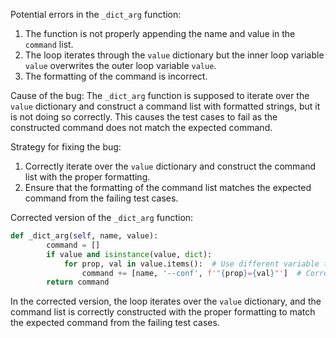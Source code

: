 Potential errors in the `_dict_arg` function:
1. The function is not properly appending the name and value in the `command` list.
2. The loop iterates through the `value` dictionary but the inner loop variable `value` overwrites the outer loop variable `value`.
3. The formatting of the command is incorrect.

Cause of the bug:
The `_dict_arg` function is supposed to iterate over the `value` dictionary and construct a command list with formatted strings, but it is not doing so correctly. This causes the test cases to fail as the constructed command does not match the expected command.

Strategy for fixing the bug:
1. Correctly iterate over the `value` dictionary and construct the command list with the proper formatting.
2. Ensure that the formatting of the command list matches the expected command from the failing test cases.

Corrected version of the `_dict_arg` function:
```python
def _dict_arg(self, name, value):
        command = []
        if value and isinstance(value, dict):
            for prop, val in value.items():  # Use different variable to avoid overwriting
                command += [name, '--conf', f'"{prop}={val}"']  # Correctly construct the command
        return command
```
In the corrected version, the loop iterates over the `value` dictionary, and the command list is correctly constructed with the proper formatting to match the expected command from the failing test cases.